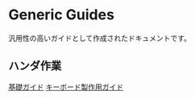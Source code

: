# Generic Guides
汎用性の高いガイドとして作成されたドキュメントです。

## ハンダ作業
[基礎ガイド](docs/solder-basic.md)
[キーボード製作用ガイド](docs/keyboard-solder.md)
